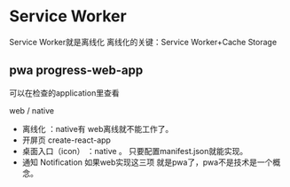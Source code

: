 # Service Worker
 Service Worker就是离线化
 离线化的关键：Service Worker+Cache Storage
## pwa progress-web-app
可以在检查的application里查看

web / native
- 离线化 ：native有 web离线就不能工作了。
- 开屏页 create-react-app
- 桌面入口（icon） ：native 。 只要配置manifest.json就能实现。
- 通知 Notification
如果web实现这三项 就是pwa了，pwa不是技术是一个概念。